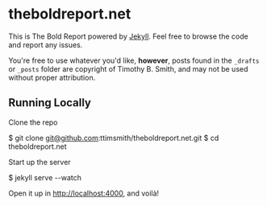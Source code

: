 # theboldreport.net

This is The Bold Report powered by [Jekyll](http://jekyllrb.com/). Feel free to browse the code and report any issues.

You're free to use whatever you'd like, **however**, posts found in the `_drafts` or `_posts` folder are copyright of Timothy B. Smith, and may not be used without proper attribution.

## Running Locally

Clone the repo

  $ git clone git@github.com:ttimsmith/theboldreport.net.git
  $ cd theboldreport.net

Start up the server

  $ jekyll serve --watch

Open it up in <http://localhost:4000>, and voilà!

